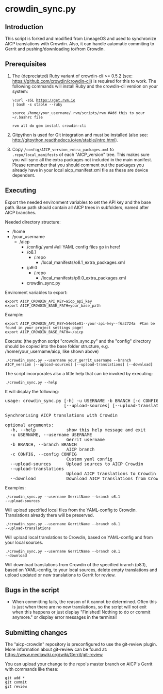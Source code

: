 crowdin_sync.py
==============

Introduction
------------
This script is forked and modified from LineageOS and used to synchronize AICP translations with Crowdin. Also, it can handle
automatic commiting to Gerrit and pushing/downloading to/from Crowdin.

Prerequisites
-------------
1. The (depreciated) Ruby variant of crowdin-cli >= 0.5.2 (see: https://github.com/crowdin/crowdin-cli) is required for this to work.
   The following commands will install Ruby and the crowdin-cli version on your system:

    <code>\curl -sSL https://get.rvm.io | bash -s stable --ruby</code>

    <code>source /home/your_username/.rvm/scripts/rvm  #Add this to your ~/.bashrc file</code>

    <code>rvm all do gem install crowdin-cli</code>

2. Gitpython is used for Git integration and must be installed (also see: http://gitpython.readthedocs.io/en/stable/intro.html).

3. Copy <code>/config/AICP_version_extra_packages.xml</code> to <code>.repo/local_manifests</code> of each "AICP_version" tree.
   This makes sure you will sync all the extra packages not included in the main manifest.
   Please remember that you should comment out the packages you already have in your local aicp_manifest.xml file
   as these are device dependent.

Executing
---------
Export the needed environment variables to set the API key and the base path.
Base path should contain all AICP trees in subfolders, named after AICP branches.

Needed directory structure:

* /home
 * /your_username
   * /aicp
     * /config/.yaml  #all YAML config files go in here!
     * /o8.1
       * /.repo
         * /local_manifests/o8.1_extra_packages.xml
     * /p9.0
       * /.repo
         * /local_manifests/p9.0_extra_packages.xml
     * crowdin_sync.py

Enviroment variables to export:

    export AICP_CROWDIN_API_KEY=aicp_api_key
    export AICP_CROWDIN_BASE_PATH=your_base_path

Example:

    export AICP_CROWDIN_API_KEY=54e01e81--your-api-key--f6a2724a  #Can be found in your project settings page!
    export AICP_CROWDIN_BASE_PATH=~/aicp

Execute:
(the python script "crowdin_sync.py" and the "config" directory should be copied into the base folder structure, e.g. /home/your_username/aicp, like shown above)

<code>./crowdin_sync.py --username your_gerrit_username --branch AICP_version [--upload-sources] [--upload-translations] [--download] </code>

The script incorporates also a little help that can be invoked by executing:

<code>./crowdin_sync.py --help</code>

It will display the following:

<pre>usage: crowdin_sync.py [-h] -u USERNAME -b BRANCH [-c CONFIG]
                       [--upload-sources] [--upload-translations] [--download]

Synchronising AICP translations with Crowdin

optional arguments:
  -h, --help            show this help message and exit
  -u USERNAME, --username USERNAME
                        Gerrit username
  -b BRANCH, --branch BRANCH
                        AICP branch
  -c CONFIG, --config CONFIG
                        Custom yaml config
  --upload-sources      Upload sources to AICP Crowdin
  --upload-translations
                        Upload AICP translations to Crowdin
  --download            Download AICP translations from Crowdin</pre>

Examples:

<code>./crowdin_sync.py --username GerritName --branch o8.1 --upload-sources</code>

Will upload specified local files from the YAML-config to Crowdin. Translations already there will be preserved.

<code>./crowdin_sync.py --username GerritName --branch o8.1 --upload-translations</code>

Will upload local translations to Crowdin, based on YAML-config and from your local sources.

<code>./crowdin_sync.py --username GerritName --branch o8.1 --download</code>

Will download translations from Crowdin of the specified branch (o8.1), based on YAML-config, to your local sources, delete empty translations and
upload updated or new translations to Gerrit for review.


Bugs in the script
------------------
 - When committing fails, the reason of it cannot be determined. Often this is just when there
   are no new translations, so the script will not exit when this happens or just display
   "Finished! Nothing to do or commit anymore." or display error messages in the terminal!

Submitting changes
------------------
The "aicp-crowdin" repository is preconfigured to use the git-review plugin.
More information about git-review can be found at:
https://www.mediawiki.org/wiki/Gerrit/git-review

You can upload your change to the repo's master branch on AICP's Gerrit with commands like these:

    git add *
    git commit
    git review
